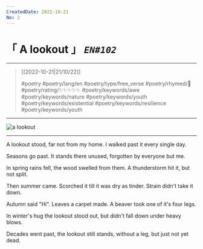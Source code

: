```yaml
---
CreatedDate: 2022-10-21
No: 2
---
```

# &#12300; A lookout &#12301; *`EN#102`*

---

>  [[2022-10-21|21/10/22]]
> 
> #poetry 
> #poetry/lang/en 
> #poetry/type/free_verse 
> #poetry/rhymed/🔴 
> #poetry/rating/✨✨✨✨✨ 
> #poetry/keywords/awe #poetry/keywords/nature #poetry/keywords/youth #poetry/keywords/existential #poetry/keywords/resilience #poetry/keywords/youth 

---

![a lookout](https://w.wallhaven.cc/full/ne/wallhaven-neqwon.jpg)

---

A lookout stood,
far not from my home.
I walked past it
every single day.

Seasons go past.
It stands there unused,
forgotten by
everyone but me.

In spring rains fell,
the wood swelled from them.
A thunderstorm
hit it, but not split.

Then summer came.
Scorched it till it was
dry as tinder.
Strain didn't take it down.

Autumn said "Hi".
Leaves a carpet made.
A beaver took
one of it's four legs.

In winter's hug
the lookout stood out,
but didn't fall down
under heavy blows.

Decades went past,
the lookout still stands,
without a leg,
but just not yet dead.